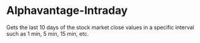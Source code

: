 # Alphavantage-Intraday
Gets the last 10 days of the stock market close values in a specific interval such as 1 min, 5 min, 15 min, etc. 
